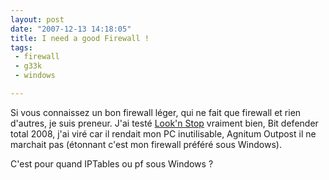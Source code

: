 ```yaml
---
layout: post
date: "2007-12-13 14:18:05"
title: I need a good Firewall !
tags:
 - firewall
 - g33k
 - windows

---
```



Si vous connaissez un bon firewall léger, qui ne fait que firewall et rien d'autres, je suis preneur. J'ai testé [Look'n Stop](http://www.looknstop.com/) vraiment bien, Bit defender total 2008, j'ai viré car il rendait mon PC inutilisable, Agnitum Outpost il ne marchait pas (étonnant c'est mon firewall préféré sous Windows).

C'est pour quand IPTables ou pf sous Windows ?


